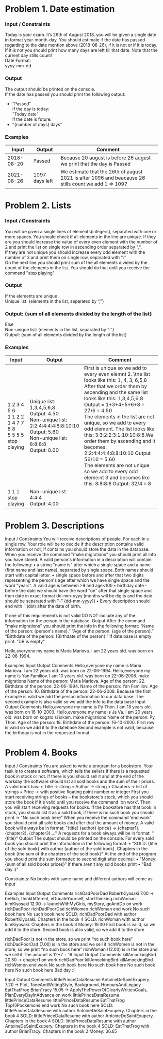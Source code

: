 # Problem 1. Date estimation
### Input / Constraints  
Today is your exam. It’s 26th of August 2018. you will be given a single date in format year-month-day. You should estimate if the date has passed regarding to the date mention above (2018-08-26), if it is not or if it is today. If it is not you should print how many days are left till that date. Note that the current day stills count!  
Date Format:   
yyyy-mm-dd   
### Output  
The output should be printed on the console.  
If the date has passed you should print the following output:  
*	"Passed"  
If the day is today:  
"Today date"  
If the date is future:  
*	"{number of days} days"  
### Examples

| Input | Output | Comment |
| ----- | ------ | -------|
| 2018-08-20 | Passed | Because 20 august is before 26 august we print that the day is Passed |
| 2021-08-26 | 1097 days left | We estimate that the 26th of august 2021 is after 1096 and beacause 26 stills count we add 1 => 1097 |

# Problem 2. Lists
### Input / Constraints
You will be given a single lines of elements(integers), separated with one or more spaces. You should check if all elements in the line are unique. If they are you should increase the value of every even element with the number of 2 and print the list on single row in ascending order separated by ",".  
If they are not unique you should increase every odd element with the number of 3 and print them on single row, separated with ":"  
On the next line you should print sum of the all elements divided by the count of the elements in the list. You should do that until you receive the command "stop playing"  
### Output
If the elements are unique  
Unique list: {elements in the list, separated by “,”}  
### Output: {sum of all elements divided by the length of the list}  
Else  
Non-unique list: {elements in the list, separated by “:”}  
Output: {sum of all elements divided by the length of the list}  
### Examples

| Input | Output | Comment |
| ----- | ------ | -------|
| 1 2  3   4 5 6<br />1 1 2   2 1 4 7 7 8 8 <br /> 5 5 5 5  <br />stop playing | Unique list: 1,3,4,5,6,8<br /> Output: 4.50<br /> Non-unique list:<br /> 2:2:4:4:4:4:8:8:10:10<br /> Output: 5.60<br /> Non-unique list: 8:8:8:8<br /> Output: 8.00 | First is unique so we add to every even elemnt 2. \the list looks like this: 1, 4, 3, 6,5,8  After that we order them by ascending and the same list looks like this: 1,3,4,5,6,8 Output = 1+3+4+5+6+8 = 27/6 = 4.50  <br /> The elements in the list are not unique, so we add to every odd element. The list looks like this: 3:3:2:2:3:1:10:10:8:8.We order them by ascending and it becomes: 2:2:4:4:4:4:8:8:10:10 Output 56/10 = 5.60  <br />  The elements are not unique so we add to every odd eleme:nt 3 and becomes like this: 8:8:8:8 Output: 32/4 = 8 |
| 1      1 1<br />stop playing | Non-unique list: 4:4:4<br />Output: 4.00 | |


# Problem 3. Descriptions
Input / Constraints
You will receive descriptions of people. For each in a single row. Your role will be to decide if the description contains valid information or not, If contains you should store the data in the database.
When you receive the command "make migrations" you should print all info you have stored.
A valid person's information in a description will contain the following:
•	a string "name is" after which a single space and a name (first name and last name), separated by single space. Both names should start with capital letter.
•	single space before and after that two digits representing the person's age after which we have single space and the word "years". A valid age is between >9 and age<100
•	birthday date - before the date we should have the word "on" after that single space and then date in exact format dd-mm-yyyy (months will be digits and the date should be separated with "-" {dd-mm-yyyy})
•	Every description should end with '.'(dot) after the date of birth.

If one of this requirements is not valid DO NOT include any of the information for the person in the database.
Output
After the command "make migrations" you should print the info in the following format:
“Name of the person: {person's name}.”
“Age of the person: {age of the person}.”
“Birthdate of the person: {Birthdate of the person}.”
If date base is empty print: 
"DB is empty"

Hello,everyone my name is Maria Mariova. I am 22 years old. was born on 22-06-1994.


Examples
Input	Output	Comments
Hello,everyone my name is Maria Mariova. I am 22 years old. was born on 22-06-1994.
Hello,everyone my name is Yan Familiov. I am 10 years old. was born on 22-06-2008.
make migrations
	Name of the person: Maria Mariova.
Age of the person: 22.
Birthdate of the person: 22-06-1994.
Name of the person: Yan Familiov.
Age of the person: 10.
Birthdate of the person: 22-06-2008.
	Because the first example is valid we add the person information to our data base.
The second example is also valid so we add the info to the data base
Input	Output	Comments
Hello,everyone my name is Py Thon. I am 18 years old. was born on 16-10-2000.
Hello,everyone my name is Ja Va. I am 20 years old. was born on kogato si iskam.
make migrations 
	Name of the person: Py Thon.
Age of the person: 18.
Birthdate of the person: 16-10-2000.
	First row is valid so we add it to the datebase
Second example is not valid, because the birthday is not in the requested format.


# Problem 4. Books
Input / Constraints
You are asked to write a program for a bookstore. Your task is to create a software, which tells the sellers if there is a requested book in stock or not. If there is you should sell it and at the end of the workday the software should list all sold books and the sum of their prices.
A valid book has:
•	Title -> string
•	Author -> string
•	Chapters -> list of strings
•	Price -> with positive floating point number or integer
First you start receiving strings of books – the bookstore's stock, which you should store the book if it's valid until you receive the command 'on work'.
Then you will start receiving requests for books. If the bookstore has that book in stock, you should list it as a sold book, if there is no such book you should print -> "No such book here"
When you receive the command 'end work' you should print all sold books and after that the amount of money.
A valid book will always be in format: 
"{title} {author} {price} -> {chapter1}, {chapter2}, {chapter3} ..."
A requests for a book always will be in format: "{title}"
Output
The output should be printed on the console.
For every sold book you should print the information in the following format:
•	"SOLD: {title of the sold book} with author {author of the sold book}. Chapters in the book {the sum of the chapters of the sold book}"
At the end of the program you should print the sum formatted to second digit after decimal:
•	"Money: {sum of all sold books prices}"
If there aren't any sold books print 
•	"Bad day :("

Constraints:
No books with same name and different authors will come as input

Examples
Input	Output	Comments
richDadPoorDad RobertKiyosaki 7.00 -> beRich, thinkDifferent, eDucateYourself, startThinking
richWoman kimKiyosaki 12.00 -> launchWithMyGirls, myStory, goAndDo
on work
richDadPoor
richDadPoorDad
richWomen
richWoman
end work	No such book here
No such book here
SOLD: richDadPoorDad with author RobertKiyosaki. Chapters in the book 4
SOLD: richWoman with author kimKiyosaki. Chapters in the book 3
Money: 19.00	First book is valid, so we add it to the store.
Second book is also valid, so we add it to the store

richDadPoor is not  in the store, so  we print “no such book here”
richDadPoorDad (7.00) is in the store and we sell it
richWomen is not  in the store, so  we print “no such book here”
richWoman (12.00) is in the store and we sell it
The amount is 12+7 = 19
Input	Output	Comments
killAmockingBird  20.50 -> chapter1
on work
richDadPoor
killAmockingBird
killAmockingBird
richWomen
end work
	No such book here
No such book here
No such book here
No such book here
Bad day :(
	
Input	Output	Comments
littlePrinceDataResume AntoineDeSaintExupery 7.20 -> Plot, ToneAndWritingStyle, Background, HonoursAndLegacy
EatThatFrog BrianTracy 15.05 -> ApplyThePowerOfClearlyWrittenGoals, PlanEveryDayInAdvance
on work
littlePrinceDataResume
littlePrinceDataResume
littlePrinceDataResume
EatThatFrog
Top10Pockemons
end work	No such book here
SOLD: littlePrinceDataResume with author AntoineDeSaintExupery. Chapters in the book 4
SOLD: littlePrinceDataResume with author AntoineDeSaintExupery. Chapters in the book 4
SOLD: littlePrinceDataResume with author AntoineDeSaintExupery. Chapters in the book 4
SOLD: EatThatFrog with author BrianTracy. Chapters in the book 2
Money: 36.65
	

